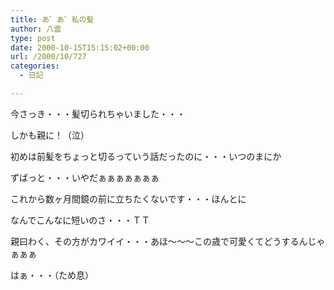 ```yaml
---
title: あ゛あ゛私の髪
author: 八雲
type: post
date: 2000-10-15T15:15:02+00:00
url: /2000/10/727
categories:
  - 日記

---
```

今さっき・・・髪切られちゃいました・・・
  
しかも親に！（泣）
  
初めは前髪をちょっと切るっていう話だったのに・・・いつのまにか
  
ずばっと・・・いやだぁぁぁぁぁぁぁ
  
これから数ヶ月間鏡の前に立ちたくないです・・・ほんとに
  
なんでこんなに短いのさ・・・ＴＴ
  
親曰わく、その方がカワイイ・・・あほ～～～この歳で可愛くてどうするんじゃぁぁぁ
  
はぁ・・・（ため息）